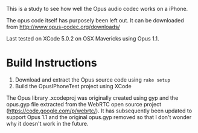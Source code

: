 This is a study to see how well the Opus audio codec works on a iPhone.

The opus code itself has purposely been left out. It can be downloaded from http://www.opus-codec.org/downloads/

Last tested on XCode 5.0.2 on OSX Mavericks using Opus 1.1.

Build Instructions
===========

1. Download and extract the Opus source code using `rake setup`
2. Build the OpusIPhoneTest project using XCode

The Opus library .xcodeproj was originally created using gyp and the opus.gyp file extracted from the WebRTC open source project (https://code.google.com/p/webrtc/). It has subsequently been updated to support Opus 1.1 and the original opus.gyp removed so that I don't wonder why it doesn't work in the future.
